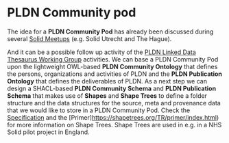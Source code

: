 <H1> PLDN Community pod</H1>

The idea for a <strong>PLDN Community Pod</strong> has already been discussed during several [Solid Meetups](https://github.com/linkeddatanl/solid-activities/tree/main/solid-meetups) (e.g. Solid Utrecht and The Hague). 

And it can be a possible follow up activity of the [PLDN Linked Data Thesaurus Working Group](https://github.com/linkeddatanl/pldn-vocabularies) activities. We can base a PLDN Community Pod upon the lightweight OWL-based <strong>PLDN Community Ontology</strong> that defines the persons, organizations and activities of PLDN and the <strong>PLDN Publication Ontology</strong> that defines the deliverables of PLDN. As a next step we can design a SHACL-based <strong>PLDN Community Schema</strong> and <strong>PLDN Publication Schema</strong> that makes use of <strong>Shapes</strong> and <strong>Shape Trees</strong> to define a folder structure and the data structures for the source, meta and provenance data that we would like to store in a PLDN Community Pod. Check the [Specification](https://shapetrees.org/TR/specification/) and the [Primer]https://shapetrees.org/TR/primer/index.html) for more information on Shape Trees. Shape Trees are used in e.g. in a NHS Solid pilot project in England. 
